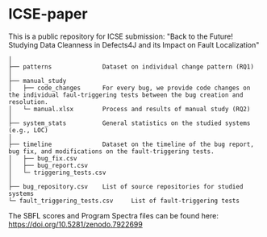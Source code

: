 # ICSE-paper

This is a public repository for ICSE submission: "Back to the Future! Studying Data Cleanness in Defects4J and its Impact on Fault Localization"

```
│
├── patterns              Dataset on individual change pattern (RQ1)
│  
├── manual_study
│   ├── code_changes      For every bug, we provide code changes on the individual faul-triggering tests between the bug creation and resolution.
│   └─ manual.xlsx        Process and results of manual study (RQ2)
│  
├── system_stats          General statistics on the studied systems (e.g., LOC)
│  
├── timeline              Dataset on the timeline of the bug report, bug fix, and modifications on the fault-triggering tests.
│   ├── bug_fix.csv			  
│   ├── bug_report.csv			
│   └─ triggering_tests.csv 
│ 
├── bug_repository.csv    List of source repositories for studied systems
└─ fault_triggering_tests.csv     List of fault-triggering tests
```
The SBFL scores and Program Spectra files can be found here: https://doi.org/10.5281/zenodo.7922699
